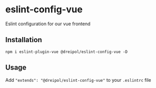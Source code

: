 # eslint-config-vue
Eslint configuration for our vue frontend

## Installation

```shell
npm i eslint-plugin-vue @dreipol/eslint-config-vue -D
```

## Usage

Add `"extends": "@dreipol/eslint-config-vue"` to your `.eslintrc` file
